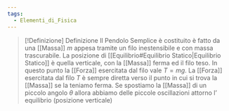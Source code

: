 ```yaml
---
tags:
  - Elementi_di_Fisica
---
```

>[!Definizione]  Definizione
>Il Pendolo Semplice è costituito è fatto da una [[Massa]] $m$ appesa tramite un filo inestensibile e con massa trascurabile.
>La posizione di [[Equilibrio#Equilibrio Statico|Equilibrio Statico]] è quella verticale, con la [[Massa]] ferma ed il filo teso.
>In questo punto la [[Forza]] esercitata dal filo vale $T=mg$.
>La [[Forza]] esercitata dal filo $T$ è sempre  diretta verso il punto in cui si trova la [[Massa]] se la teniamo ferma.
>Se spostiamo la [[Massa]] di un piccolo angolo $\theta$ allora abbiamo delle piccole oscillazioni attorno l’ equilibrio (posizione verticale)
 